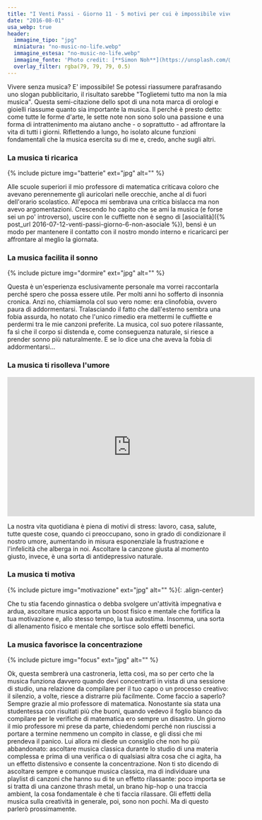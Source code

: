 ```yaml
---
title: "I Venti Passi - Giorno 11 - 5 motivi per cui è impossibile vivere senza musica"
date: "2016-08-01"
usa_webp: true
header:
  immagine_tipo: "jpg"
  miniatura: "no-music-no-life.webp"
  immagine_estesa: "no-music-no-life.webp"
  immagine_fonte: 'Photo credit: [**Simon Noh**](https://unsplash.com/@creativesimonn)'
  overlay_filter: rgba(79, 79, 79, 0.5)
---
```


Vivere senza musica? E' impossibile! Se potessi riassumere parafrasando uno slogan pubblicitario, il risultato sarebbe "Toglietemi tutto ma non la mia musica". Questa semi-citazione dello spot di una nota marca di orologi e gioielli riassume quanto sia importante la musica. Il perché è presto detto: come tutte le forme d'arte, le sette note non sono solo una passione e una forma di intrattenimento ma aiutano anche - o soprattutto - ad affrontare la vita di tutti i giorni. Riflettendo a lungo, ho isolato alcune funzioni fondamentali che la musica esercita su di me e, credo, anche sugli altri.

### La musica ti ricarica

{% include picture img="batterie" ext="jpg" alt="" %}

Alle scuole superiori il mio professore di matematica criticava coloro che avevano perennemente gli auricolari nelle orecchie, anche al di fuori dell'orario scolastico. All'epoca mi sembrava una critica bislacca ma non avevo argomentazioni. Crescendo ho capito che se ami la musica (e forse sei un po' introverso), uscire con le cuffiette non è segno di [asocialità]({% post_url 2016-07-12-venti-passi-giorno-6-non-asociale %}), bensì è un modo per mantenere il contatto con il nostro mondo interno e ricaricarci per affrontare al meglio la giornata.

### La musica facilita il sonno

{% include picture img="dormire" ext="jpg" alt="" %}

Questa è un'esperienza esclusivamente personale ma vorrei raccontarla perché spero che possa essere utile. Per molti anni ho sofferto di insonnia cronica. Anzi no, chiamiamola col suo vero nome: era clinofobia, ovvero paura di addormentarsi. Tralasciando il fatto che dall'esterno sembra una fobia assurda, ho notato che l'unico rimedio era mettermi le cuffiette e perdermi tra le mie canzoni preferite. La musica, col suo potere rilassante, fa sì che il corpo si distenda e, come conseguenza naturale, si riesce a prender sonno più naturalmente. E se lo dice una che aveva la fobia di addormentarsi...

### La musica ti risolleva l'umore

<iframe width="560" height="315" src="https://www.youtube.com/embed/HyHNuVaZJ-k" frameborder="0" allow="accelerometer; autoplay; encrypted-media; gyroscope; picture-in-picture" allowfullscreen></iframe>

La nostra vita quotidiana è piena di motivi di stress: lavoro, casa, salute, tutte queste cose, quando ci preoccupano, sono in grado di condizionare il nostro umore, aumentando in misura esponenziale la frustrazione e l'infelicità che alberga in noi. Ascoltare la canzone giusta al momento giusto, invece, è una sorta di antidepressivo naturale.

### La musica ti motiva

{% include picture img="motivazione" ext="jpg" alt="" %}{: .align-center}

Che tu stia facendo ginnastica o debba svolgere un'attività impegnativa e ardua, ascoltare musica apporta un boost fisico e mentale che fortifica la tua motivazione e, allo stesso tempo, la tua autostima. Insomma, una sorta di allenamento fisico e mentale che sortisce solo effetti benefici.

### La musica favorisce la concentrazione

{% include picture img="focus" ext="jpg" alt="" %}

Ok, questa sembrerà una castroneria, letta così, ma so per certo che la musica funziona davvero quando devi concentrarti in vista di una sessione di studio, una relazione da compilare per il tuo capo o un processo creativo: il silenzio, a volte, riesce a distrarre più facilmente. Come faccio a saperlo? Sempre grazie al mio professore di matematica. Nonostante sia stata una studentessa con risultati più che buoni, quando vedevo il foglio bianco da compilare per le verifiche di matematica ero sempre un disastro. Un giorno il mio professore mi prese da parte, chiedendomi perché non riuscissi a portare a termine nemmeno un compito in classe, e gli dissi che mi prendeva il panico. Lui allora mi diede un consiglio che non ho più abbandonato: ascoltare musica classica durante lo studio di una materia complessa e prima di una verifica o di qualsiasi altra cosa che ci agita, ha un effetto distensivo e consente la concentrazione. Non ti sto dicendo di ascoltare sempre e comunque musica classica, ma di individuare una playlist di canzoni che hanno su di te un effetto rilassante: poco importa se si tratta di una canzone thrash metal, un brano hip-hop o una traccia ambient, la cosa fondamentale è che ti faccia rilassare. Gli effetti della musica sulla creatività in generale, poi, sono non pochi. Ma di questo parlerò prossimamente.
